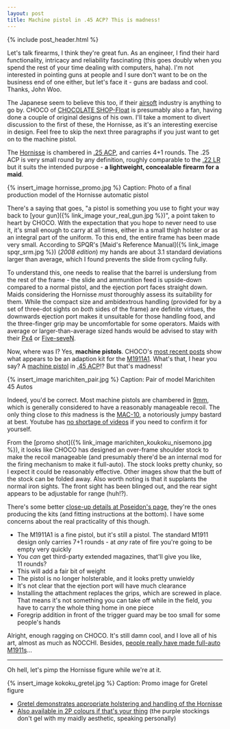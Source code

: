 ```yaml
---
layout: post
title: Machine pistol in .45 ACP? This is madness!
---
```


{% include post_header.html %}

Let's talk firearms, I think they're great fun. As an engineer, I find their hard functionality, intricacy and reliability fascinating (this goes doubly when you spend the rest of your time dealing with computers, haha). I'm not interested in pointing guns at people and I sure don't want to be on the business end of one either, but let's face it - guns are badass and cool. Thanks, John Woo.

The Japanese seem to believe this too, if their [airsoft](http://en.wikipedia.org/wiki/Airsoft_gun) industry is anything to go by. CHOCO of [CHOCOLATE SHOP-Float](http://www.chocolateshop-float.com/) is presumably also a fan, having done a couple of original designs of his own. I'll take a moment to divert discussion to the first of these, the Hornisse, as it's an interesting exercise in design. Feel free to skip the next three paragraphs if you just want to get on to the machine pistol.

The [Hornisse](http://chocolateshop-float.com/works/hornisse/post-14.html) is chambered in [.25 ACP](http://en.wikipedia.org/wiki/.25_ACP), and carries 4+1 rounds. The .25 ACP is very small round by any definition, roughly comparable to the [.22 LR](http://en.wikipedia.org/wiki/.22_Long_Rifle) but it suits the intended purpose - **a lightweight, concealable firearm for a maid**.

{% insert_image hornisse_promo.jpg %}
Caption: Photo of a final production model of the Hornisse automatic pistol

There's a saying that goes, "a pistol is something you use to fight your way back to [your gun]({% link_image your_real_gun.jpg %})", a point taken to heart by CHOCO. With the expectation that you hope to never need to use it, it's small enough to carry at all times, either in a small thigh holster or as an integral part of the uniform. To this end, the entire frame has been made very small. According to SPQR's [Maid's Reference Manual]({% link_image spqr_srm.jpg %}) (*2008 edition*) my hands are about 3.1 standard deviations larger than average, which I found prevents the slide from cycling fully.

To understand this, one needs to realise that the barrel is underslung from the rest of the frame - the slide and ammunition feed is upside-down compared to a normal pistol, and the ejection port faces straight down. Maids considering the Hornisse *must* thoroughly assess its suitability for them. While the compact size and ambidextrous handling (provided for by a set of three-dot sights on *both* sides of the frame) are definite virtues, the downwards ejection port makes it unsuitable for those handling food, and the three-finger grip may be uncomfortable for some operators. Maids with average or larger-than-average sized hands would be advised to stay with their [Px4](http://en.wikipedia.org/wiki/Beretta_Px4_Storm) or [Five-seveN](http://en.wikipedia.org/wiki/FN_Five-seven).


Now, where was I? Yes, **machine pistols**. CHOCO's [most recent posts](http://chocolateshop-float.com/works/hornisse/) show what appears to be an adaption kit for the [M1911A1](http://commons.wikimedia.org/wiki/File:M1911_and_M1911A1_pistols.JPG). What's that, I hear you say? A [machine pistol](http://en.wikipedia.org/wiki/Machine_pistol) in [.45 ACP](http://en.wikipedia.org/wiki/.45_ACP)!? But that's madness!

{% insert_image marichiten_pair.jpg %}
Caption: Pair of model Marichiten 45 Autos

Indeed, you'd be correct. Most machine pistols are chambered in [9mm](http://en.wikipedia.org/wiki/9x19mm_Parabellum), which is generally considered to have a reasonably manageable recoil. The only thing close to *this* madness is the [MAC-10](http://en.wikipedia.org/wiki/MAC-10), a notoriously jumpy bastard at best. Youtube has [no shortage of videos](http://www.youtube.com/results?search_query=mac10+full+auto) if you need to confirm it for yourself.

From the [promo shot]({% link_image marichiten_koukoku_nisemono.jpg %}), it looks like CHOCO has designed an over-frame shoulder stock to make the recoil manageable (and presumably there'd be an internal mod for the firing mechanism to make it full-auto). The stock looks pretty chunky, so I expect it could be reasonably effective. Other images show that the butt of the stock can be folded away. Also worth noting is that it supplants the normal iron sights. The front sight has been blinged out, and the rear sight appears to be adjustable for range (huh!?).

There's some better [close-up details at Poseidon's page](http://www.poseidon.co.jp/3F/mar/mar_1.html), they're the ones producing the kits (and fitting instructions at the bottom). I have some concerns about the real practicality of this though.

- The M1911A1 is a fine pistol, but it's still a pistol. The standard M1911 design only carries 7+1 rounds - at *any* rate of fire you're going to be empty very quickly
- You *can* get third-party extended magazines, that'll give you like, 11&nbsp;rounds?
- This will add a fair bit of weight
- The pistol is no longer holsterable, and it looks pretty unwieldy
- It's not clear that the ejection port will have much clearance
- Installing the attachment replaces the grips, which are screwed in place. That means it's not something you can take off while in the field, you have to carry the whole thing home in one piece
- Foregrip addition in front of the trigger guard may be too small for some people's hands

Alright, enough ragging on CHOCO. It's still damn cool, and I love all of his art, almost as much as NOCCHI. Besides, [people really have made full-auto M1911s](http://www.youtube.com/watch?v=tXh3nRd1K8U)...

<hr />

Oh hell, let's pimp the Hornisse figure while we're at it.

{% insert_image kokoku_gretel.jpg %}
Caption: Promo image for Gretel figure

- [Gretel demonstrates appropriate holstering and handling of the Hornisse](http://www.amiami.jp/shop/ProductInfo/product_id/110101)
- [Also available in 2P colours if that's your thing](http://www.amiami.jp/shop/ProductInfo/product_id/110103) (the purple stockings don't gel with my maidly aesthetic, speaking personally)

